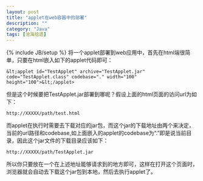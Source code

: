 ```yaml
---
layout: post
title: "applet在web容器中的部署"
description: ""
category: "Java" 
tags: [沧海拾遗]
---
```

{% include JB/setup %}
将一个applet部署到web应用中，首先在html端很简单，只要在html嵌入如下的applet代码即可：   

    &lt;applet id="TestApplet" archive="TestApplet.jar" code="TestApplet.class" codebase="." width="100" height="100">&lt;/applet>

但是这个时候要把TestApplet.jar部署到哪呢？假设上面的html页面的访问url为如下：

    http://XXXXX/path/test.html

而applet在执行时需要去下载对应的jar包，而这个jar的下载地址由两个来决定，当前的url路径和codebase,如上面嵌入的applet的codebase为“.”即是说当前目录，因此这个jar文件的下载目录应该如下：

    http://XXXXX/path/TestApplet.jar

所以你只要放在一个在上述地址能够请求到的地方即可，这样在打开这个页面时，浏览器就会自动去下载这个jar包到本地，然后去执行applet了。
